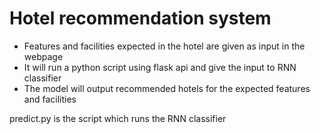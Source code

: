 # Hotel recommendation system
* Features and facilities expected in the hotel are given as input in the webpage
* It will run a python script using flask api and give the input to RNN classifier
* The model will output recommended hotels for the expected features and facilities    

predict.py is the script which runs the RNN classifier
